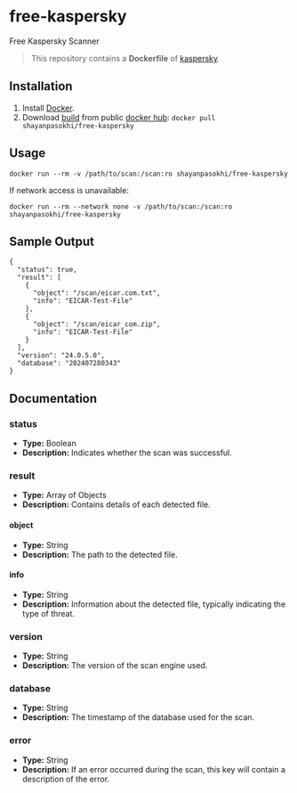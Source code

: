 # free-kaspersky

Free Kaspersky Scanner

> This repository contains a  **Dockerfile**  of  [kaspersky](https://www.kaspersky.com/).

## Installation

1.  Install  [Docker](https://www.docker.com/).
2.  Download  [build](https://hub.docker.com/r/shayanpasokhi/free-kaspersky)  from public  [docker hub](https://hub.docker.com/): `docker pull shayanpasokhi/free-kaspersky`

## Usage

```
docker run --rm -v /path/to/scan:/scan:ro shayanpasokhi/free-kaspersky
```
If network access is unavailable:
```
docker run --rm --network none -v /path/to/scan:/scan:ro shayanpasokhi/free-kaspersky
```

## Sample Output

```
{
  "status": true,
  "result": [
    {
      "object": "/scan/eicar.com.txt",
      "info": "EICAR-Test-File"
    },
    {
      "object": "/scan/eicar_com.zip",
      "info": "EICAR-Test-File"
    }
  ],
  "version": "24.0.5.0",
  "database": "202407280343"
}
```
## Documentation

### status

-   **Type:** Boolean
-   **Description:** Indicates whether the scan was successful.

### result

-   **Type:** Array of Objects
-   **Description:** Contains details of each detected file.
    
#### object

-   **Type:** String
-   **Description:** The path to the detected file.

#### info

-   **Type:** String
-   **Description:** Information about the detected file, typically indicating the type of threat.

### version

-   **Type:** String
-   **Description:** The version of the scan engine used.

### database

-   **Type:** String
-   **Description:** The timestamp of the database used for the scan.

### error

-   **Type:** String
-   **Description:** If an error occurred during the scan, this key will contain a description of the error.
